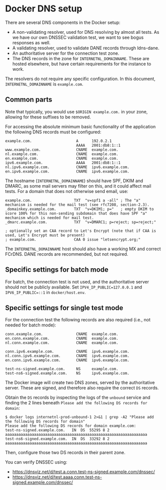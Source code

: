 # Docker DNS setup

There are several DNS components in the Docker setup:

* A non-validating resolver, used for DNS resolving by almost all tests.
  As we have our own DNSSEC validation test, we want to see bogus responses as well.
* A validating resolver, used to validate DANE records through ldns-dane.
* An authoritative server for the connection test zone.
* The DNS records in the zone for `INTERNETNL_DOMAINNAME`.
  These are hosted elsewhere, but have certain requirements for the instance to work.

The resolvers do not require any specific configuration.
In this document, `INTERNETNL_DOMAINNAME` is `example.com`.

## Common parts

Note that typically, you would use `$ORIGIN example.com.` in your zone, allowing for these suffixes to be removed.

For accessing the absolute minimum basic functionality of the application the following DNS records must be configured:

    example.com.                    A      192.0.2.1
                                    AAAA   2001:db8:1::1
    www.example.com.                CNAME  example.com.
    nl.example.com.                 CNAME  example.com.
    en.example.com.                 CNAME  example.com.
    ipv6.example.com.               AAAA   2001:db8:1::1
    nl.ipv6.example.com.            CNAME  ipv6.example.com.
    en.ipv6.example.com.            CNAME  ipv6.example.com.

The hostname (`INTERNETNL_DOMAINNAME`) should have SPF, DKIM and DMARC,
as some mail servers may filter on this, and it could affect mail tests.
For a domain that does not otherwise send email, use:

    example.com.		           TXT	"v=spf1 a -all"	; The "a" mechanism is needed for the mail test (see rfc7208, section-2.3).
    _domainkey.example.com.	       TXT	"v=DKIM1; p="	; empty DKIM to score 100% for this non-sending subdomain that does have SPF "a" mechanism which is needed for mail test.
    _dmarc.example.com.	           TXT	"v=DMARC1; p=reject; sp=reject;"

    ; optionally set an CAA record to Let's Encrypt (note that if CAA is used, Let's Encrypt must be present)
    ; example.com.                 CAA 0 issue "letsencrypt.org;"

The `INTERNETNL_DOMAINNAME` host should also have a working MX and correct FCrDNS.
DANE records are recommended, but not required.

## Specific settings for batch mode

For batch, the connection test is not used, and the authoritative server should not be publicly available.
Set `IPV4_IP_PUBLIC=127.0.0.1` and `IPV6_IP_PUBLIC=::1` in `docker/host.env`.


## Specific settings for single test mode

For the connection test the following records are also required (i.e., not needed for batch mode):

    conn.example.com.               CNAME  example.com.
    en.conn.example.com.            CNAME  example.com.
    nl.conn.example.com.            CNAME  example.com.

    conn.ipv6.example.com.          CNAME  ipv6.example.com.
    nl.conn.ipv6.example.com.       CNAME  ipv6.example.com.
    en.conn.ipv6.example.com.       CNAME  ipv6.example.com.

    test-ns-signed.example.com.     NS     example.com.
    test-ns6-signed.example.com.    NS     ipv6.example.com.

The Docker image will create two DNS zones, served by the authoritative server.
These are signed, and therefore also require the correct `DS` records.

Obtain the `DS` records by inspecting the logs of the `unbound` service and
finding the 2 lines beneath `Please add the following DS records for domain`:

    $ docker logs internetnl-prod-unbound-1 2>&1 | grep -A2 "Please add the following DS records for domain"
    Please add the following DS records for domain example.com:
    test-ns-signed.example.com.   IN  DS  55295 8 2 aaaaaaaaaaaaaaaaaaaaaaaaaaaaaaaaaaaaaaaaaaaaaaaaaaaaaaaaaaaaaaaa
    test-ns6-signed.example.com.  IN  DS  33292 8 2 aaaaaaaaaaaaaaaaaaaaaaaaaaaaaaaaaaaaaaaaaaaaaaaaaaaaaaaaaaaaaaaa

Then, configure those two DS records in their parent zone.

You can verify DNSSEC using:

  - https://dnsviz.net/d/test.a.conn.test-ns-signed.example.com/dnssec/
  - https://dnsviz.net/d/test.aaaa.conn.test-ns-signed.example.com/dnssec/

